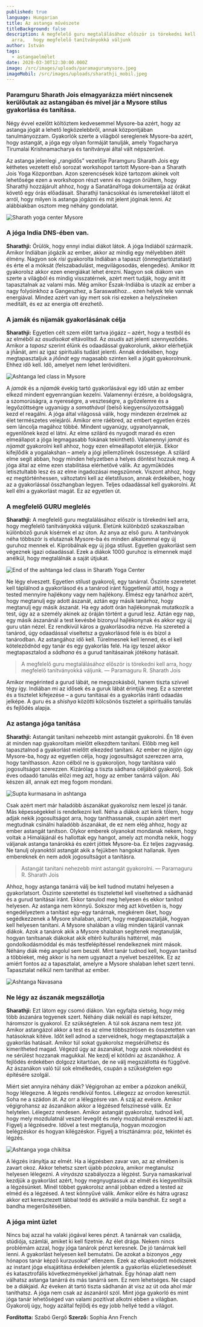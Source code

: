 ```yaml
---
published: true
language: Hungarian
title: Az astanga művészete
titleBackground: false
description: A megfelelő guru megtalálásához először is törekedni kell
  arra,   hogy megfelelő tanítványokká váljunk
author: István
tags:
  - astangaelmélet
date: 2020-03-30T12:30:00.000Z
image: /src/images/uploads/paramagurumysore.jpeg
imageMobil: /src/images/uploads/sharathji_mobil.jpeg
---
```

### Paramguru Sharath Jois elmagyarázza miért nincsenek kerülőutak az astangában és mivel jár a Mysore stílus gyakorlása és tanítása.

Négy évvel ezelőtt költöztem kedvesemmel Mysore-ba azért, hogy az astanga jógát a lehető legközelebbről, annak központjában tanulmányozzam. Gyakorlók szerte a világból sereglenek Mysore-ba azért, hogy astangát, a jóga egy olyan formáját tanulják, amely Yogacharya Tirumalai Krishnamacharya és tanítványai által vált népszerűvé.

Az astanga jelenlegi „rangidős” vezetője Paramguru Sharath Jois egy kéthetes vezetett első sorozat workshopot tartott Mysore-ban a Sharath Jois Yoga Központban. Azon szerencsések közé tartozom akinek volt lehetősége ezen a workshopon részt venni és nagyon örültem, hogy Sharathji hozzájárult ahhoz, hogy a SanatãnaYoga dokumentálja az órákat követő egy órás előadásait. Sharathji tanácsokkal és ismeretekkel látott el arról, hogy milyen is astanga jógázni és mit jelent jóginak lenni. Az alábbiakban osztom meg néhány gondolatát.

![Sharath yoga center Mysore](/blogpostimages/2.jpg)

### A jóga India DNS-ében van.

**Sharathji:** Örülök, hogy ennyi indiai diákot látok. A jóga Indiából származik. Amikor Indiában jógázik az ember, akkor az mindig egy mélyebben átélt élmény. Nagyon sok *risi* gyakorolta Indiában a tapaszt (önmegtartóztatást) és érte el a móksát (felszabadulást, megvilágosodás, elengedés). Amikor itt gyakorolsz akkor ezen energiákat lehet érezni. Nagyon sok diákom van szerte a világból és mindig visszatérnek, azért mert tudják, hogy amit itt tapasztalnak az valami más. Még amikor Észak-Indiába is utazik az ember a nagy folyóinkhoz a Gangeszhez, a Saraswatihoz… ezen helyek tele vannak energiával. Mindez azért van így mert sok risi ezeken a helyszíneken meditált, és ez az energia ott érezhető.

### A jamák és nijamák gyakorlásának célja

**Sharathji:**  Egyetlen célt szem előtt tartva jógázz – azért, hogy a testből és az elméből az *asudisokat* eltávolítsd. Az *asudis* azt jelenti szennyeződés. Amikor a *tapasz* szerint élünk és odaadással gyakorolunk, akkor elérhetjük a jñā́nát, ami az igaz spirituális tudást jelenti. Annak érdekében, hogy megtapasztaljuk a *jñā́nát* egy magasabb szinten kell a jógát gyakorolnunk. Ehhez idő kell. Idő, amelyet nem lehet lerövidíteni.

![Ashtanga led class in Mysore](/blogpostimages/3c.jpeg)

A *jamák* és a *nijamák* évekig tartó gyakorlásával egy idő után az ember elkezd mindent egyenrangúan kezelni. Valamennyi érzésre, a boldogságra, a szomorúságra, a nyereségre, a veszteségre, a győzelemre és a legyőzöttségre ugyanúgy a *samathával* (belső kiegyensúlyozottsággal) kezd el reagálni. A jóga által világossá válik, hogy mindezen érzelmek az élet természetes velejárói. Amikor erre ráébred, az embert egyetlen érzés sem láncolja magához többé. Mindent ugyanúgy, ugyanolyannak, egyenlőnek kezd el látni. Az elme szilárd és nyugodt marad és ezen elmeállapot a jóga legmagasabb fokának tekinthető. Valamennyi *jamát* és *nijamát* gyakorolni kell ahhoz, hogy ezen elmeállapotot elérjük. Ekkor kifejlődik a yogalakshan – amely a jógi jellemzőinek összessége.
A szilárd elme segít abban, hogy minden helyzetben a helyes döntést hozzuk meg. A jóga által az elme ezen stabilitása elérhetővé válik. Az agyműködés letisztultabb lesz és az elme ingadozásai megszűnnek. Viszont ahhoz, hogy ez megtörténhessen, változtatni kell az életstíluson, annak érdekében, hogy az a gyakorlással összhangban legyen. Teljes odaadással kell gyakorolni. Át kell élni a gyakorlást magát. Ez az egyetlen út.

### A megfelelő GURU meglelés

**Sharathji:** A megfelelő guru megtalálásához először is törekedni kell arra, hogy megfelelő tanítványokká váljunk. Életünk különböző szakaszaiban különböző guruk kísérnek el az úton. Az anya az első guru. A tanítványok néha többször is elutaznak Mysore-ba és minden alkalommal egy új guruhoz mennek el. Kipróbálnak egy új jóga stílust. Egyetlen gyakorlást sem végeznek igazi odaadással. Ezek a diákok 1000 guruhoz is elmennek majd anélkül, hogy megtalálnák a saját útjukat.

![End of the ashtanga led class in Sharath Yoga Center](/blogpostimages/4a.jpeg)

Ne légy elveszett. Egyetlen stílust gyakorolj, egy tanárral. Őszinte szeretetet kell táplálnod a gyakorlásod és a tanárod iránt függetlenül attól, hogy a tested mennyire hajlékony vagy nem hajlékony. Elmész egy tanárhoz azért, hogy megtanulj egy adott ászanát, aztán egy másik tanárhoz, hogy megtanulj egy másik ászanát. Ha egy adott órán hajlékonynak mutatkozik a test, úgy az a személy akinek az óráján történt a gurud lesz. Aztán egy nap, egy másik ászanánál a test kevésbé bizonyul hajlékonynak és akkor egy új guru után nézel. Ez rendkívül káros a gyakorlásodra nézve. Ha szereted a tanárod, úgy odaadással viseltetsz a gyakorlásod felé is és bízol a tanárodban. Az astangához idő kell. Türelmesnek kell lenned, és el kell köteleződnöd egy tanár és egy gyakorlás felé. Ha így teszel akkor megtapasztalod a *sādhana* és a gurud tanításainak jótékony hatásait.

> A megfelelő guru megtalálásához először is törekedni kell arra, hogy megfelelő tanítványokká váljunk.
> — Paramaguru R. Sharath Jois

Amikor megérinted a gurud lábát, ne megszokásból, hanem tiszta szívvel tégy így. Indiában mi az idősek és a guruk lábát érintjük meg. Ez a szeretet és a tisztelet kifejezése – a guru tanításai és a gyakorlás iránti odaadás jelképe. A guru és a *shishya* közötti kölcsönös tisztelet a spirituális tanulás és fejlődés alapja.

### Az astanga jóga tanítása

**Sharathji:** Astangát tanítani nehezebb mint astangát gyakorolni. Én 18 éven át minden nap gyakoroltam mielőtt elkezdtem tanítani. Előbb meg kell tapasztalnod a gyakorlást mielőtt elkezded tanítani. Az ember ne jöjjön úgy Mysore-ba, hogy az egyetlen célja, hogy jogosultságot szerezzen arra, hogy taníthasson. Azon célból ne is gyakoroljon, hogy tanításra való jogosultságot szerezzen. Kizárólag a tiszta sādhana céljából gyakorolj. Sok éves odaadó tanulás előzi meg azt, hogy az ember tanárrá váljon. Aki készen áll, annak ezt meg fogom mondani.

![Supta kurmasana in ashtanga ](/blogpostimages/5a.jpeg)

Csak azért mert már haladóbb ászanákat gyakorolsz nem leszel jó tanár. Más képességekkel is rendelkezni kell. Néha a diákok azt kérik tőlem, hogy adjak nekik jogosultságot arra, hogy taníthassanak, csupán azért mert megtudnak csinálni haladóbb ászanákat, de ez nem elég ahhoz, hogy az ember astangát tanítson. Olykor emberek olyanokat mondanak nekem, hogy voltak a Himalájánál és hallottak egy hangot, amely azt mondta nekik, hogy váljanak astanga tanárokká és ezért jöttek Mysore-ba. Ez teljes zagyvaság. Ne tanulj olyanoktól astangát akik a fejükben hangokat hallanak. Ilyen embereknek én nem adok jogosultságot a tanításra.

> Astangát tanítani nehezebb mint astangát gyakorolni.
> — Paramaguru R. Sharath Jois

Ahhoz, hogy astanga tanárrá válj be kell tudnod mutatni helyesen a gyakorlatsort. Őszinte szeretettel és tisztelettel kell viseltetned a sādhanád és a gurud tanításai iránt. Ekkor tanulod meg helyesen és ekkor tanítod helyesen. Az astanga nem könnyű. Sokszor még azt követően is, hogy engedélyeztem a tanítást egy-egy tanárnak, megkérem őket, hogy segédkezzenek a Mysore shalaban, azért, hogy megtapasztalják, hogyan kell helyesen tanítani. A Mysore shalában a világ minden tájáról vannak diákok. Azok a tanárok akik a Mysore shalaban segítenek megtanulják, hogyan tanítsanak diákokat akik eltérő kulturális háttérrel, más gondolkodásmóddal és más testfelépítéssel rendelkeznek mint mások. Néhány diák még angolul sem beszél. Mint tanár tudnod kell, hogyan tanítsd a többieket, még akkor is ha nem ugyanazt a nyelvet beszélitek. Ez az amiért fontos az a tapasztalat, amelyre a Mysore shalaban lehet szert tenni. Tapasztalat nélkül nem taníthat az ember.

![Ashtanga Navasana](/blogpostimages/6b.jpeg)

### Ne légy az ászanák megszállotja

**Sharathji:** Ezt látom egy csomó diákon. Van egyfajta sietség, hogy még több ászanára tegyenek szert. Néhány diák nekiáll és napi kétszer, háromszor is gyakorol. Ez szükségtelen. A túl sok ászana nem tesz jót. Amikor astangázol akkor a test és az elme többszörösen és összetetten van hatásoknak kitéve. Időt kell adnod a szerveidnek, hogy megtapasztalják a gyakorlás hatásait. Amikor túl sokat gyakorolsz megsérülhetsz és kimerítheted magad. Végezd úgy az ászanákat, hogy azok növekedést és ne sérülést hozzanak magukkal. Ne kezdj el kötődni az ászanákhoz. A fejlődés érdekében dolgozz kitartóan, de ne válj megszállottá és függővé. Az ászanákon való túl sok elmélkedés, csupán a szükségtelen ego építésére szolgál.

Miért siet annyira néhány diák? Végigrohan az ember a pózokon anélkül, hogy lélegezne. A légzés rendkívül fontos. Lélegezz az orrodon keresztül. Soha ne a szádon át. Az orr a lélegzésre van. A száj az evésre. Amikor végigrohansz az ászanákon akkor a légzésed felszínessé válik. Ez helytelen. Lélegezz rendesen. Amikor astangát gyakorolsz, tudnod kell, hogy mely mozdulatnál veszel levegőt és mely mozdulatnál ereszted ki azt. Figyelj a légzésedre. Idővel a test megtanulja, hogyan mozogjon belégzéskor és hogyan kilégzéskor. Figyelj a trisztánámra: póz, tekintet és légzés.

![Ashtanga yoga chikitsa](/blogpostimages/7b.jpeg)

A légzés irányítja az elmét. Ha a légzésben zavar van, az az elmében is zavart okoz. Akkor tehetsz szert újabb pózokra, amikor megtanulsz helyesen lélegezni.  A *vinyásza* szabályozza a légzést. Surya namaskarival kezdjük a gyakorlást azért, hogy megnyugtassuk az elmét és kiegyenlítsük a légzésünket. Minél többet gyakorolsz annál jobban edzed a tested az elméd és a légzésed. A test könnyűvé válik.
Amikor előre és hátra ugrasz akkor ezt keresztezett lábbal tedd és aktiváld a múla bandhát. Ez segít a bandha megerősítésében.

### A jóga mint üzlet

Nincs baj azzal ha valaki jógával keres pénzt. A tanárnak van családja, stúdiója, számlái, amiket ki kell fizetnie. Az élet drága. Nekem nincs problémám azzal, hogy jóga tanárok pénzt keresnek. De jó tanárnak kell lenni. A gyakorlást helyesen kell bemutatni. De azokat a bizonyos „egy hónapos tanár képző kurzusokat” ellenzem. Ezek az elkapkodott módszerek az instant jóga elsajátítása érdekében jelentik a gyakorlás elüzletiesedését és katasztrofális következményekkel járhatnak. Egy hónap alatt nem válhatsz astanga tanárrá és más tanárrá sem. Ez nem lehetséges. Ne csapd be a diákjaid. Az éveken át tartó tiszta sādhanán át visz az út oda ahol már taníthatsz.
A jóga nem csak az ászanáról szól. Mint jóga gyakorló és mint jóga tanár lehetőséged van valami pozitívat alkotni ebben a világban. Gyakorolj úgy, hogy azáltal fejlődj és egy jobb hellyé tedd a világot.

**Fordította:** Szabó Gergő
**Szerző:** Sophia Ann French
